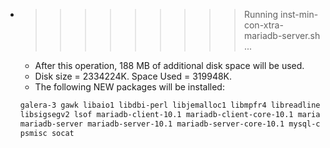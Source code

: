 * >>>>>>>>> Running inst-min-con-xtra-mariadb-server.sh ...
  * After this operation, 188 MB of additional disk space will be used.
  * Disk size = 2334224K. Space Used = 319948K.
  * The following NEW packages will be installed:
  ```bash
  galera-3 gawk libaio1 libdbi-perl libjemalloc1 libmpfr4 libreadline5
  libsigsegv2 lsof mariadb-client-10.1 mariadb-client-core-10.1 mariadb-common
  mariadb-server mariadb-server-10.1 mariadb-server-core-10.1 mysql-common
  psmisc socat
  ```
